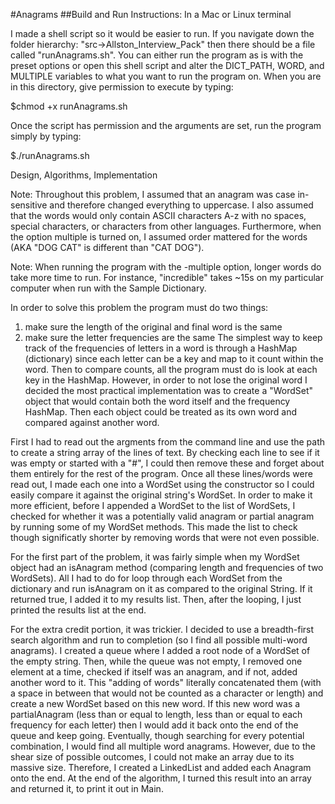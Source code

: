 #Anagrams
##Build and Run Instructions: In a Mac or Linux terminal

I made a shell script so it would be easier to run. If you navigate down the 
folder hierarchy: "src->Allston_Interview_Pack" then there should be a file
called "runAnagrams.sh". You can either run the program as is with the 
preset options or open this shell script and alter the DICT_PATH, WORD, and
MULTIPLE variables to what you want to run the program on. When you are in this
directory, give permission to execute by typing:

$chmod +x runAnagrams.sh

Once the script has permission and the arguments are set, run the program
simply by typing:

$./runAnagrams.sh




Design, Algorithms, Implementation

Note: Throughout this problem, I assumed that an anagram was case in-sensitive and 
therefore changed everything to uppercase. I also assumed that the words would
only contain ASCII characters A-z with no spaces, special characters, or 
characters from other languages. Furthermore, when the option multiple is 
turned on, I assumed order mattered for the words (AKA "DOG CAT" is different
than "CAT DOG"). 

Note: When running the program with the -multiple option, longer words do take
more time to run. For instance, "incredible" takes ~15s on my particular
computer when run with the Sample Dictionary.

In order to solve this problem the program must do two things:
1. make sure the length of the original and final word is the same
2. make sure the letter frequencies are the same
The simplest way to keep track of the frequencies of letters in a word is
through a HashMap (dictionary) since each letter can be a key and map to 
it count within the word. Then to compare counts, all the program must do is
look at each key in the HashMap. However, in order to not lose the original word
I decided the most practical implementation was to create a "WordSet" object 
that would contain both the word itself and the frequency HashMap. Then each
object could be treated as its own word and compared against another word. 

First I had to read out the argments from the command line and use the path 
to create a string array of the lines of text. By checking each line to see 
if it was empty or started with a "#", I could then remove these and forget 
about them entirely for the rest of the program. Once all these lines/words
were read out, I made each one into a WordSet using the constructor so I 
could easily compare it against the original string's WordSet. In order
to make it more efficient, before I appended a WordSet to the list of
WordSets, I checked for whether it was a potentially valid anagram or partial
anagram by running some of my WordSet methods. This made the list to check
though significatly shorter by removing words that were not even possible.

For the first part of the problem, it was fairly simple when my WordSet 
object had an isAnagram method (comparing length and frequencies of 
two WordSets). All I had to do for loop through each WordSet from the dictionary
and run isAnagram on it as compared to the original String. If it returned 
true, I added it to my results list. Then, after the looping, I just printed
the results list at the end.

For the extra credit portion, it was trickier. I decided to use a breadth-first
search algorithm and run to completion (so I find all possible multi-word 
anagrams). I created a queue where I added a root node of a WordSet of the
empty string. Then, while the queue was not empty, I removed one element at a 
time, checked if itself was an anagram, and if not, added another word to it. 
This "adding of words" literally concatenated them (with a space in between
that would not be counted as a character or length) and create a new WordSet
based on this new word. If this new word was a partialAnagram (less than 
or equal to length, less than or equal to each frequency for each letter) then 
I would add it back onto the end of the queue and keep going. Eventually, though
searching for every potential combination, I would find all multiple word
anagrams. However, due to the shear size of possible outcomes, I could not make
an array due to its massive size. Therefore, I created a LinkedList and
added each Anagram onto the end. At the end of the algorithm, I turned this 
result into an array and returned it, to print it out in Main. 


